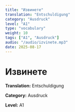 ```yaml
---
title: "Извинете"
translation: "Entschuldigung"
category: "Ausdruck"
level: "A1"
type: "vocabulary"
weight: 10
tags: ["A1", "Ausdruck"]
audio: "/audio/izvinete.mp3"
date: 2025-08-17
---
```


# Извинете

**Translation:** Entschuldigung

**Category:** Ausdruck

**Level:** A1

